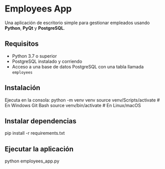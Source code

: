 # Employees App

Una aplicación de escritorio simple para gestionar empleados usando **Python**, **PyQt** y **PostgreSQL**.

##  Requisitos

- Python 3.7 o superior
- PostgreSQL instalado y corriendo
- Acceso a una base de datos PostgreSQL con una tabla llamada `employees`

## Instalación
Ejecuta en la consola:
python -m venv venv
source venv/Scripts/activate  # En Windows Git Bash
source venv/bin/activate      # En Linux/macOS

## Instalar dependencias
pip install -r requirements.txt


## Ejecutar la aplicación
python employees_app.py
